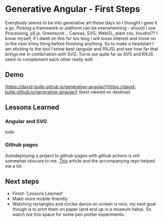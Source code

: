 # Generative Angular - First Steps

Everybody seems to be into generative art these days so I thought I gave it a go. 
Picking a framework or platform can be overwhelming - should I use Processing, p5.js, Greensock... 
Canvas, SVG, WebGL, plain css, houdini?? I know myself, if I dwell on this for too long I will loose 
interest and move on to the next shiny thing before finishing anything. So to make a headstart 
I am sticking to the tool I know best (angular and RXJS) and see how far that brings me in 
combination with SVG. Turns out quite far as SVG and RXJS seem to complement each other really well.

## Demo

[https://david-bulte.github.io/generative-angular/](https://david-bulte.github.io/generative-angular/) (best viewed on desktop)

## Lessons Learned

### Angular and SVG
todo

### Github pages
Autodeploying a project to github-pages with github actions is still somewhat obscure to me. [This](https://dev.to/rodrigokamada/hosting-an-angular-application-on-github-pages-using-github-actions-5ag8) article and the accompanying repo helped me a lot.

## Next steps

- Finish 'Lessons Learned'
- Make more mobile-friendly
- Watching rectangles and circles dance on screen is nice, my next goal though is to print them on paper
(and end up in a museum haha). So watch out this space for some pen plotter experiments. 
